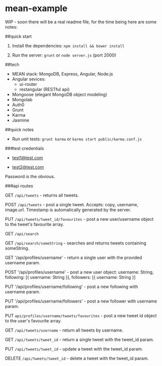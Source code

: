 # mean-example


WIP - soon there will be a real readme file, for the time being here are some notes:

##quick start

1) Install the dependencies: `npm install && bower install`

2) Run the server: `grunt` or `node server.js` (port 2000)


##tech

- MEAN stack: MongoDB, Express, Angular, Node.js
- Angular sevices: 
  - ui-router
  - restangular (RESTful api)
- Mongoose (elegant MongoDB object modeling)
- Mongolab
- Auth0
- Grunt
- Karma
- Jasmine


##quick notes

- Run unit tests: `grunt karma` or `karma start public/karma.conf.js`

###test credentials

- test1@test.com

- test2@test.com

Password is the obvious.


###api routes

GET    `/api/tweets` - returns all tweets.

POST   `/api/tweets` - post a single tweet. Accepts: copy, username, image.url. Timestamp is automatically generated by the server.

PUT    `/api/tweets/tweet_id/favourites` - post a new user/username object to the tweet's favourite array.


GET    `/api/search`

GET    `/api/search/someString` - searches and returns tweets containing someString.


GET    '/api/profiles/username' - return a single user with the provided username param.

POST   '/api/profiles/username' - post a new user object: username: String, following: [{ username: String }], followers: [{ username: String }]

PUT    '/api/profiles/username/following' - post a new following with username param.

PUT    '/api/profiles/username/followers' - post a new follower with username param.

PUT    `api/profiles/username/tweets/favourites` - post a new tweet id object to the user's favourite array.



GET    `/api/tweets/username` - return all tweets by username.

GET    `/api/tweets/tweet_id` - return a single tweet with the tweet_id param.

PUT    `/api/tweets/tweet_id` - update a tweet with the tweet_id param.

DELETE `/api/tweets/tweet_id` - delete a tweet with the tweet_id param.


